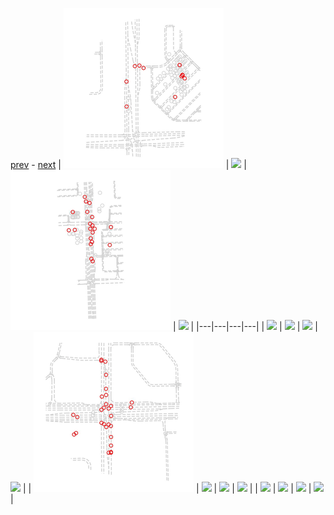
[prev](gal_16.md) - [next](gal_18.md)
| [![](../thumb/uncompressed_scenario_training_training.tfrecord-00357-of-01000.gif)](../vid/uncompressed_scenario_training_training.tfrecord-00357-of-01000.gif)  | [![](../thumb/uncompressed_scenario_training_training.tfrecord-00245-of-01000.gif)](../vid/uncompressed_scenario_training_training.tfrecord-00245-of-01000.gif)  | [![](../thumb/uncompressed_scenario_training_training.tfrecord-00352-of-01000.gif)](../vid/uncompressed_scenario_training_training.tfrecord-00352-of-01000.gif)  | [![](../thumb/uncompressed_scenario_training_training.tfrecord-00217-of-01000.gif)](../vid/uncompressed_scenario_training_training.tfrecord-00217-of-01000.gif)  |
|---|---|---|---|
| [![](../thumb/uncompressed_scenario_training_training.tfrecord-00263-of-01000.gif)](../vid/uncompressed_scenario_training_training.tfrecord-00263-of-01000.gif)  | [![](../thumb/uncompressed_scenario_training_training.tfrecord-00077-of-01000.gif)](../vid/uncompressed_scenario_training_training.tfrecord-00077-of-01000.gif)  | [![](../thumb/uncompressed_scenario_training_training.tfrecord-00016-of-01000.gif)](../vid/uncompressed_scenario_training_training.tfrecord-00016-of-01000.gif)  | [![](../thumb/uncompressed_scenario_training_training.tfrecord-00036-of-01000.gif)](../vid/uncompressed_scenario_training_training.tfrecord-00036-of-01000.gif)  |
| [![](../thumb/uncompressed_scenario_training_training.tfrecord-00329-of-01000.gif)](../vid/uncompressed_scenario_training_training.tfrecord-00329-of-01000.gif)  | [![](../thumb/uncompressed_scenario_training_training.tfrecord-00162-of-01000.gif)](../vid/uncompressed_scenario_training_training.tfrecord-00162-of-01000.gif)  | [![](../thumb/uncompressed_scenario_training_training.tfrecord-00237-of-01000.gif)](../vid/uncompressed_scenario_training_training.tfrecord-00237-of-01000.gif)  | [![](../thumb/uncompressed_scenario_training_training.tfrecord-00181-of-01000.gif)](../vid/uncompressed_scenario_training_training.tfrecord-00181-of-01000.gif)  |
| [![](../thumb/uncompressed_scenario_training_training.tfrecord-00177-of-01000.gif)](../vid/uncompressed_scenario_training_training.tfrecord-00177-of-01000.gif)  | [![](../thumb/uncompressed_scenario_training_training.tfrecord-00113-of-01000.gif)](../vid/uncompressed_scenario_training_training.tfrecord-00113-of-01000.gif)  | [![](../thumb/uncompressed_scenario_training_training.tfrecord-00089-of-01000.gif)](../vid/uncompressed_scenario_training_training.tfrecord-00089-of-01000.gif)  | [![](../thumb/uncompressed_scenario_training_training.tfrecord-00203-of-01000.gif)](../vid/uncompressed_scenario_training_training.tfrecord-00203-of-01000.gif)  |
